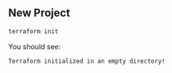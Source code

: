 ## New Project

```bash
terraform init
```

You should see:

```
Terraform initialized in an empty directory!
```